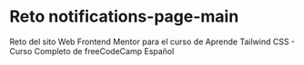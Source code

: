 # Reto notifications-page-main
Reto del sito Web Frontend Mentor para el curso de Aprende Tailwind CSS - Curso Completo de freeCodeCamp Español
